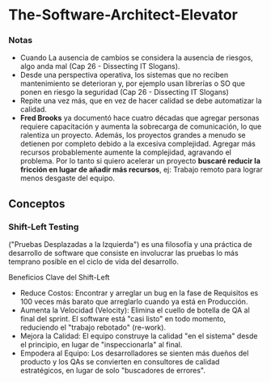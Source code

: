 # The-Software-Architect-Elevator #

### Notas ###
- Cuando La ausencia de cambios se considera la ausencia de riesgos, algo anda mal (Cap 26 - Dissecting IT Slogans).
- Desde una perspectiva operativa, los sistemas que no reciben mantenimiento se deterioran y, por ejemplo usan librerías o SO que ponen en riesgo la seguridad (Cap 26 - Dissecting IT Slogans)
- Repite una vez más, que en vez de hacer calidad se debe automatizar la calidad.
- **Fred Brooks** ya documentó hace cuatro décadas que agregar personas requiere capacitación y aumenta la sobrecarga de comunicación, lo que ralentiza un proyecto. Además, los proyectos grandes a menudo se detienen por completo debido a la excesiva complejidad. Agregar más recursos probablemente aumente la complejidad, agravando el problema.
Por lo tanto si quiero acelerar un proyecto **buscaré reducir la fricción en lugar de añadir más recursos**, ej: Trabajo remoto para lograr menos desgaste del equipo.

## Conceptos ##

### Shift-Left Testing ###
("Pruebas Desplazadas a la Izquierda") es una filosofía y una práctica de desarrollo de software que consiste en involucrar las pruebas lo más temprano posible en el ciclo de vida del desarrollo.

Beneficios Clave del Shift-Left
- Reduce Costos: Encontrar y arreglar un bug en la fase de Requisitos es 100 veces más barato que arreglarlo cuando ya está en Producción.
- Aumenta la Velocidad (Velocity): Elimina el cuello de botella de QA al final del sprint. El software está "casi listo" en todo momento, reduciendo el "trabajo rebotado" (re-work).
- Mejora la Calidad: El equipo construye la calidad "en el sistema" desde el principio, en lugar de "inspeccionarla" al final.
- Empodera al Equipo: Los desarrolladores se sienten más dueños del producto y los QAs se convierten en consultores de calidad estratégicos, en lugar de solo "buscadores de errores".



